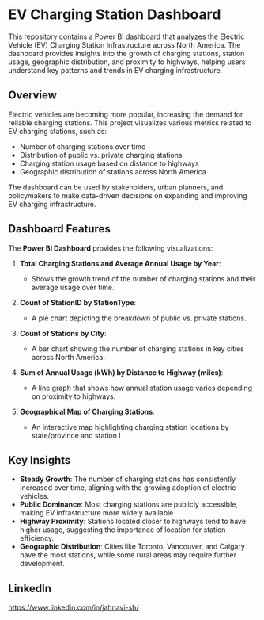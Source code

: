 # EV Charging Station Dashboard

This repository contains a Power BI dashboard that analyzes the Electric Vehicle (EV) Charging Station Infrastructure across North America. The dashboard provides insights into the growth of charging stations, station usage, geographic distribution, and proximity to highways, helping users understand key patterns and trends in EV charging infrastructure.

## Overview

Electric vehicles are becoming more popular, increasing the demand for reliable charging stations. This project visualizes various metrics related to EV charging stations, such as:

- Number of charging stations over time
- Distribution of public vs. private charging stations
- Charging station usage based on distance to highways
- Geographic distribution of stations across North America

The dashboard can be used by stakeholders, urban planners, and policymakers to make data-driven decisions on expanding and improving EV charging infrastructure.

## Dashboard Features

The **Power BI Dashboard** provides the following visualizations:

1. **Total Charging Stations and Average Annual Usage by Year**:
   - Shows the growth trend of the number of charging stations and their average usage over time.
   
2. **Count of StationID by StationType**:
   - A pie chart depicting the breakdown of public vs. private stations.

3. **Count of Stations by City**:
   - A bar chart showing the number of charging stations in key cities across North America.

4. **Sum of Annual Usage (kWh) by Distance to Highway (miles)**:
   - A line graph that shows how annual station usage varies depending on proximity to highways.

5. **Geographical Map of Charging Stations**:
   - An interactive map highlighting charging station locations by state/province and station I

## Key Insights

- **Steady Growth**: The number of charging stations has consistently increased over time, aligning with the growing adoption of electric vehicles.
- **Public Dominance**: Most charging stations are publicly accessible, making EV infrastructure more widely available.
- **Highway Proximity**: Stations located closer to highways tend to have higher usage, suggesting the importance of location for station efficiency.
- **Geographic Distribution**: Cities like Toronto, Vancouver, and Calgary have the most stations, while some rural areas may require further development.

## LinkedIn

https://www.linkedin.com/in/jahnavi-sh/
